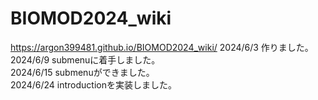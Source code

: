 # BIOMOD2024_wiki
https://argon399481.github.io/BIOMOD2024_wiki/
2024/6/3    作りました。  
2024/6/9    submenuに着手しました。  
2024/6/15   submenuができました。  
2024/6/24   introductionを実装しました。